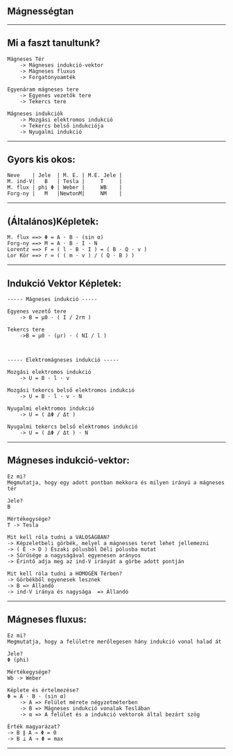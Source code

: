 ## Mágnességtan
---
## Mi a faszt tanultunk?

    Mágneses Tér
        -> Mágneses indukció-vektor
        -> Mágneses fluxus
        -> Forgatónyoamték
    
    Egyenáram mágneses tere
        -> Egyenes vezetők tere
        -> Tekercs tere

    Mágneses indukciók
        -> Mozgási elektromos indukció
        -> Tekercs belső indukciója
        -> Nyugalmi indukció
---
## Gyors kis okos:

    Neve    | Jele  | M. E. | M.E. Jele |
    M. ind-V|   B   | Tesla |     T     |
    M. flux | phi Φ | Weber |     WB    |
    Forg-ny |   M   |NewtonM|     NM    |
---
## (Általános)Képletek: 

    M. flux ==> Φ = A ⋅ B ⋅ (sin α)
    Forg-ny ==> M = A ⋅ B ⋅ I ⋅ N
    Lorentz ==> F = ( l ⋅ B ⋅ I ) = ( B ⋅ Q ⋅ v )
    Lor Kör ==> r = ( ( m ⋅ v ) / ( Q ⋅ B ) )


---
## Indukció Vektor Képletek:

    ----- Mágneses indukció -----

    Egyenes vezető tere
        -> B = μ0 ⋅ ( I / 2rπ )

    Tekercs tere
        ->B = μ0 ⋅ (μr) ⋅ ( NI / l )
    


    ----- Elektromágneses indukció -----
    
    Mozgási elektromos indukció
        -> U = B ⋅ l ⋅ v

    Mozgási tekercs belső elektromos indukció
        -> U = B ⋅ l ⋅ v ⋅ N

    Nyugalmi elektromos indukció
        -> U = ( ΔΦ / Δt )
    
    Nyugalmi tekercs belső elektromos indukció
        -> U = ( ΔΦ / Δt ) ⋅ N

---
## Mágneses indukció-vektor:

    Ez mi? 
    Megmutatja, hogy egy adott pontban mekkora és milyen irányú a mágneses tér

    Jele?
    B

    Mértékegysége?
    T -> Tesla

    Mit kell róla tudni a VALOSÁGBAN?
    -> Képzeletbeli görbék, melyel a mágnesses teret lehet jellemezni
    -> ( É -> D ) Északi pólusból Déli pólusba mutat
    -> Sűrűsége a nagyságával egyenesen arányos
    -> Érintő adja meg az ind-V irányát a görbe adott pontján

    Mit kell róla tudni a HOMOGÉN Térben?
    -> Görbékből egyenesek lesznek
    -> B => Állandó
    -> ind-V iránya és nagysága  => Állandó
---
## Mágneses fluxus:

    Ez mi?
    Megmutatja, hogy a felületre merőlegesen hány indukció vonal halad át

    Jele?
    Φ (phi)

    Mértékegysége?
    Wb -> Weber

    Képlete és értelmezése?
    Φ = A ⋅ B ⋅ (sin α)
        -> A => Felület mérete négyzetméterben
        -> B => Mágneses indukció vonalak Teslában
        -> α => A felület és a indukció vektorok által bezárt szög

    Érték magyarázat?
    -> B ∥ A → Φ = 0
    -> B ⊥ A → Φ = max
---